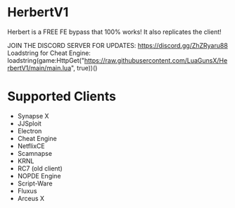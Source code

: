 # HerbertV1
Herbert is a FREE FE bypass that 100% works! It also replicates the client!

JOIN THE DISCORD SERVER FOR UPDATES: https://discord.gg/ZhZRyaru88
Loadstring for Cheat Engine: loadstring(game:HttpGet("https://raw.githubusercontent.com/LuaGunsX/HerbertV1/main/main.lua", true))()
# Supported Clients
* Synapse X
* JJSploit
* Electron
* Cheat Engine
* NetflixCE
* Scamnapse
* KRNL
* RC7 (old client)
* NOPDE Engine
* Script-Ware
* Fluxus
* Arceus X
